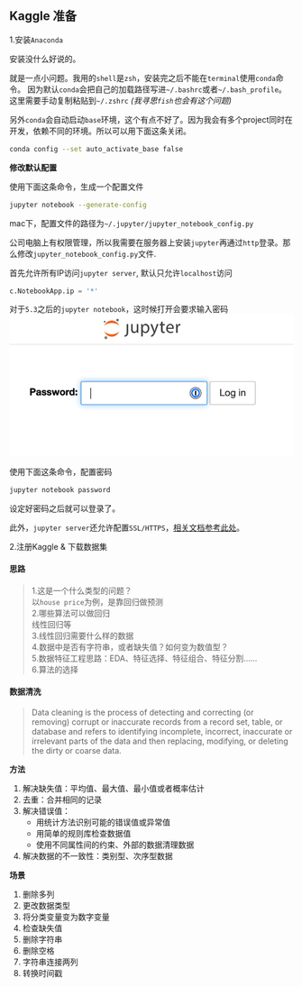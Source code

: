 ## Kaggle 准备

1.安装`Anaconda`

安装没什么好说的。

就是一点小问题。我用的`shell`是`zsh`，安装完之后不能在`terminal`使用`conda`命令。
因为默认`conda`会把自己的加载路径写进`~/.bashrc`或者`~/.bash_profile`。这里需要手动复制粘贴到`~/.zshrc` *(我寻思`fish`也会有这个问题)*

另外`conda`会自动启动`base`环境，这个有点不好了。因为我会有多个project同时在开发，依赖不同的环境。所以可以用下面这条关闭。
```bash
conda config --set auto_activate_base false
```

**修改默认配置**

使用下面这条命令，生成一个配置文件
```bash
jupyter notebook --generate-config
```
mac下，配置文件的路径为`~/.jupyter/jupyter_notebook_config.py`

公司电脑上有权限管理，所以我需要在服务器上安装`jupyter`再通过`http`登录。那么修改`jupyter_notebook_config.py`文件.

首先允许所有IP访问`jupyter server`, 默认只允许`localhost`访问
```python
c.NotebookApp.ip = '*'
```

对于`5.3`之后的`jupyter notebook`，这时候打开会要求输入密码
![](./assets/1.png)

使用下面这条命令，配置密码
```bash
jupyter notebook password
```
设定好密码之后就可以登录了。

此外，`jupyter server`还允许配置`SSL/HTTPS`，[相关文档参考此处](https://jupyter-notebook.readthedocs.io/en/stable/public_server.html)。

2.注册Kaggle & 下载数据集

#### 思路

>1.这是一个什么类型的问题？<br>
>以`house price`为例，是靠回归做预测<br>
>2.哪些算法可以做回归<br>
>线性回归等<br>
>3.线性回归需要什么样的数据<br>
>4.数据中是否有字符串，或者缺失值？如何变为数值型？<br>
>5.数据特征工程思路：EDA、特征选择、特征组合、特征分割……<br>
>6.算法的选择

#### 数据清洗

>Data cleaning is the process of detecting and correcting (or removing) corrupt or inaccurate records from a record set, table, or database and refers to identifying incomplete, incorrect, inaccurate or irrelevant parts of the data and then replacing, modifying, or deleting the dirty or coarse data.

**方法**

1. 解决缺失值：平均值、最大值、最小值或者概率估计
2. 去重：合并相同的记录
3. 解决错误值：
    + 用统计方法识别可能的错误值或异常值
    + 用简单的规则库检查数据值
    + 使用不同属性间的约束、外部的数据清理数据
4. 解决数据的不一致性：类别型、次序型数据

**场景**

1. 删除多列
2. 更改数据类型
3. 将分类变量变为数字变量
4. 检查缺失值
5. 删除字符串
6. 删除空格
7. 字符串连接两列
8. 转换时间戳
